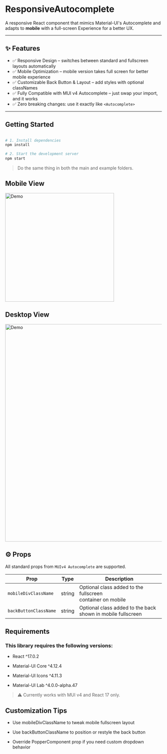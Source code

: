 #  ResponsiveAutocomplete

A responsive React component that mimics Material-UI's Autocomplete and adapts to **mobile** with a full-screen Experience for a better UX.

---

## ✨ Features

- ✅ Responsive Design – switches between standard and fullscreen layouts automatically  
- ✅ Mobile Optimization – mobile version takes full screen for better mobile experience
- ✅ Customizable Back Button & Layout – add styles with optional classNames
- ✅ Fully Compatible with MUI v4 Autocomplete – just swap your import, and it works
- ✅ Zero breaking changes: use it exactly like `<Autocomplete>`

---

##  Getting Started

```bash

# 1. Install dependencies
npm install

# 2. Start the development server
npm start
```

> Do the same thing in both the main and example folders.

## Mobile View
<img src="assets/mobile_example.gif" width="350px" alt="Demo" />

## Desktop View
<img src="assets/desktop_example.gif" width="700" alt="Demo" />

## ⚙️ Props

All standard props from `MUIv4 Autocomplete` are supported.

| Prop                  | Type       | Description |
|-----------------------|------------|-------------|
| `mobileDivClassName`  | string     | Optional class added to the fullscreen <div> container on mobile |
| `backButtonClassName` | string     | Optional class added to the back <IconButton> shown in mobile fullscreen |



## Requirements
### This library requires the following versions:

- React ^17.0.2

- Material-UI Core ^4.12.4

- Material-UI Icons ^4.11.3

- Material-UI Lab ^4.0.0-alpha.47

> ⚠️ Currently works with MUI v4 and React 17 only.


## Customization Tips
- Use mobileDivClassName to tweak mobile fullscreen layout

- Use backButtonClassName to position or restyle the back button

- Override PopperComponent prop if you need custom dropdown behavior
